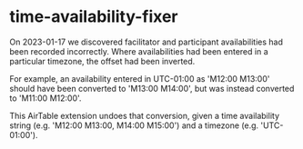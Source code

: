 # time-availability-fixer

On 2023-01-17 we discovered facilitator and participant availabilities had been recorded incorrectly. Where availabilities had been entered in a particular timezone, the offset had been inverted.

For example, an availability entered in UTC-01:00 as 'M12:00 M13:00' should have been converted to 'M13:00 M14:00', but was instead converted to 'M11:00 M12:00'.

This AirTable extension undoes that conversion, given a time availability string (e.g. 'M12:00 M13:00, M14:00 M15:00') and a timezone (e.g. 'UTC-01:00').
